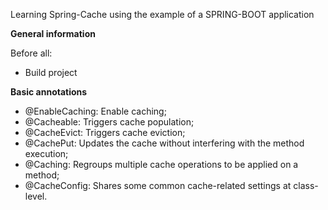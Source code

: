 Learning Spring-Cache using the example of a SPRING-BOOT application

**General information**

Before all:
- Build project

**Basic annotations**

- @EnableCaching: Enable caching;
- @Cacheable: Triggers cache population;
- @CacheEvict: Triggers cache eviction;
- @CachePut: Updates the cache without interfering with the method execution;
- @Caching: Regroups multiple cache operations to be applied on a method;
- @CacheConfig: Shares some common cache-related settings at class-level.


